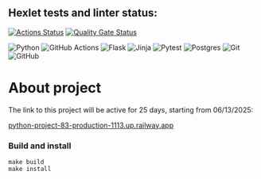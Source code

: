 ## Hexlet tests and linter status:
[![Actions Status](https://github.com/NoFate35/python-project-83/actions/workflows/hexlet-check.yml/badge.svg)](https://github.com/NoFate35/python-project-83/actions)
[![Quality Gate Status](https://sonarcloud.io/api/project_badges/measure?project=NoFate35_python-project-83&metric=alert_status)](https://sonarcloud.io/summary/new_code?id=NoFate35_python-project-83)

![Python](https://img.shields.io/badge/python-3670A0?style=for-the-badge&logo=python&logoColor=ffdd54)
![GitHub Actions](https://img.shields.io/badge/github%20actions-%232671E5.svg?style=for-the-badge&logo=githubactions&logoColor=white)
![Flask](https://img.shields.io/badge/flask-%23000.svg?style=for-the-badge&logo=flask&logoColor=white)
![Jinja](https://img.shields.io/badge/jinja-white.svg?style=for-the-badge&logo=jinja&logoColor=black)
![Pytest](https://img.shields.io/badge/pytest-%23ffffff.svg?style=for-the-badge&logo=pytest&logoColor=2f9fe3)
![Postgres](https://img.shields.io/badge/postgres-%23316192.svg?style=for-the-badge&logo=postgresql&logoColor=white)
![Git](https://img.shields.io/badge/git-%23F05033.svg?style=for-the-badge&logo=git&logoColor=white)
![GitHub](https://img.shields.io/badge/github-%23121011.svg?style=for-the-badge&logo=github&logoColor=white)

# About project

The link to this project will be active for 25 days, starting from 06/13/2025:

<a href="https://python-project-83-production-1113.up.railway.app">python-project-83-production-1113.up.railway.app</a>

### Build and install
```
make build
make install
```
